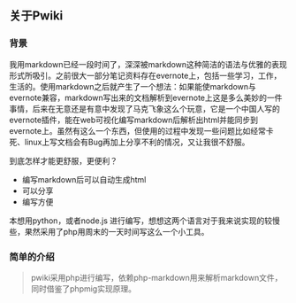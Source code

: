 ## 关于Pwiki

### 背景

我用markdown已经一段时间了，深深被markdown这种简洁的语法与优雅的表现形式所吸引。之前很大一部分笔记资料存在evernote上，包括一些学习，工作，生活的。使用markdown之后就产生了一个想法：如果能使markdown与evernote兼容，markdown写出来的文档解析到evernote上这是多么美妙的一件事情，后来在无意还是有意中发现了马克飞象这么个玩意，它是一个中国人写的evernote插件，能在web可视化编写markdown后解析出html并能同步到evernote上。虽然有这么一个东西，但使用的过程中发现一些问题比如经常卡死、linux上写文档会有Bug再加上分享不利的情况，又让我很不舒服。

到底怎样才能更舒服，更便利？

- 编写markdown后可以自动生成html
- 可以分享
- 编写方便

本想用python，或者node.js 进行编写，想想这两个语言对于我来说实现的较慢些，果然采用了php用周末的一天时间写这么一个小工具。


### 简单的介绍

> pwiki采用php进行编写，依赖php-markdown用来解析markdown文件，同时借鉴了phpmig实现原理。
